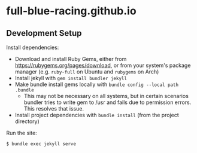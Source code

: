 # full-blue-racing.github.io

## Development Setup

Install dependencies:
- Download and install Ruby Gems, either from https://rubygems.org/pages/download, or from your system's package manager (e.g. `ruby-full` on Ubuntu and `rubygems` on Arch)
- Install jekyll with `gem install bundler jekyll`
- Make bundle install gems locally with `bundle config --local path .bundle`
  - This may not be necessary on all systems, but in certain scenarios bundler tries to write gem to /usr and fails due to permission errors. This resolves that issue.
- Install project dependencies with `bundle install` (from the project directory)

Run the site:
```bash
$ bundle exec jekyll serve
```
